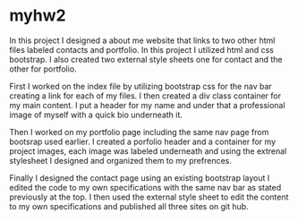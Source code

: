 # myhw2
In this project I designed a about me website that links to two other html files labeled contacts and portfolio. In this project I utilized html and css bootstrap. I also created two external style sheets one for contact and the other for portfolio. 

First I worked on the index file by utilizing bootstrap css for the nav bar creating a link for each of my files. I then created a div class container for my main content. I put a header for my name and under that a professional image of myself with a quick bio underneath it. 

Then I worked on my portfolio page including the same nav page from bootsrap used earlier. I created a porfolio header and a container for my project images, each image was labeled underneath and using the extrenal stylesheet I designed and organized them to my prefrences. 

Finally I designed the contact page using an existing bootstrap layout I edited the code to my own specifications with the same nav bar as stated previously at the top. I then used the external style sheet to edit the content to my own specifications and published all three sites on git hub. 